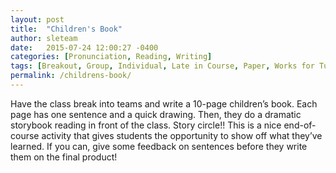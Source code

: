 ```yaml
---
layout: post
title:  "Children's Book"
author: sleteam
date:   2015-07-24 12:00:27 -0400
categories: [Pronunciation, Reading, Writing]
tags: [Breakout, Group, Individual, Late in Course, Paper, Works for Tutoring]
permalink: /childrens-book/
---
```

Have the class break into teams and write a 10-page children’s book. Each page has one sentence and a quick drawing. Then, they do a dramatic storybook reading in front of the class. Story circle!! This is a nice end-of-course activity that gives students the opportunity to show off what they’ve learned. If you can, give some feedback on sentences before they write them on the final product!
